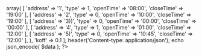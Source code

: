 <?PHP
$data = [
    'banks' => array( 
    [ 
        'address' => '1',
        'type' => 1,
        'openTime' => '08:00',
        'closeTime' => '19:00'
    ],
    [ 
        'address' => '2',
        'type' => 0,
        'openTime' => '10:00',
        'closeTime' => '19:00'
    ],
    [ 
        'address' => '3))',
        'type' => 0,
        'openTime' => '00:00',
        'closeTime' => '00:00'
    ],
    [ 
        'address' => '4',
        'type' => 1,
        'openTime' => '01:00',
        'closeTime' => '12:00'
    ],
    [ 
        'address' => '5)',
        'type' => 0,
        'openTime' => '10:45',
        'closeTime' => '12:00'
    ],
),
'koff' => 0.1
];

header('Content-type: application/json');
echo json_encode( $data );

?>
